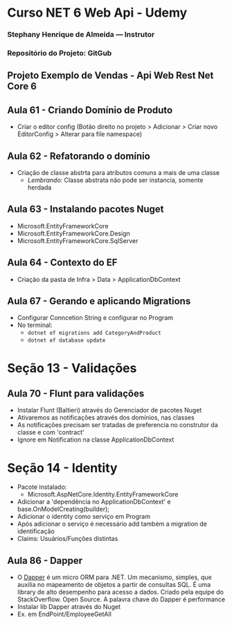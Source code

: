 ﻿# Curso NET 6 Web Api - Udemy 
### Stephany Henrique de Almeida — Instrutor
### Repositório do Projeto: GitGub

## Projeto Exemplo de Vendas - Api Web Rest Net Core 6

## Aula 61 - Criando Domínio de Produto
- Criar o editor config (Botão direito no projeto > Adicionar > Criar novo EditorConfig > Alterar para file namespace)

## Aula 62 - Refatorando o domínio
- Criação de classe abstrta para atributos comuns a mais de uma classe 
	- _Lembrando:_ Classe abstrata não pode ser instancia, somente herdada

## Aula 63 - Instalando pacotes Nuget 
- Microsoft.EntityFrameworkCore
- Microsoft.EntityFrameworkCore.Design
- Microsoft.EntityFrameworkCore.SqlServer

## Aula 64 - Contexto do EF
- Criação da pasta de Infra > Data > ApplicationDbContext

## Aula 67 - Gerando e aplicando Migrations
- Configurar Conncetion String e configurar no Program
- No terminal: 
	- `dotnet ef migrations add CategoryAndProduct`
	- `dotnet ef database update`

# Seção 13 - Validações

## Aula 70 - Flunt para validações
- Instalar Flunt (Baltieri) através do Gerenciador de pacotes Nuget
- Ativaremos as notificações através dos domínios, nas classes
- As notificações precisam ser tratadas de preferencia no construtor da classe e com 'contract'
- Ignore em Notification na classe ApplicationDbContext

# Seção 14 - Identity
- Pacote instalado: 
	- Microsoft.AspNetCore.Identity.EntityFrameworkCore
- Adicionar a 'dependência no ApplicationDbContext' e base.OnModelCreating(builder);
- Adicionar o identity como serviço em Program
- Após adicionar o serviço é necessário add também a migration de identificação
- Claims: Usuários/Funções distintas

## Aula 86 - Dapper
- O [Dapper](https://www.brunobrito.net.br/dapper-em-detalhes/) é um micro ORM para .NET. Um mecanismo, simples, que auxilia no mapeamento de objetos a partir de consultas SQL. É uma library de alto desempenho para acesso a dados. Criado pela equipe do StackOverflow. Open Source. A palavra chave do Dapper é performance
- Instalar lib Dapper através do Nuget
- Ex. em EndPoint/EmployeeGetAll